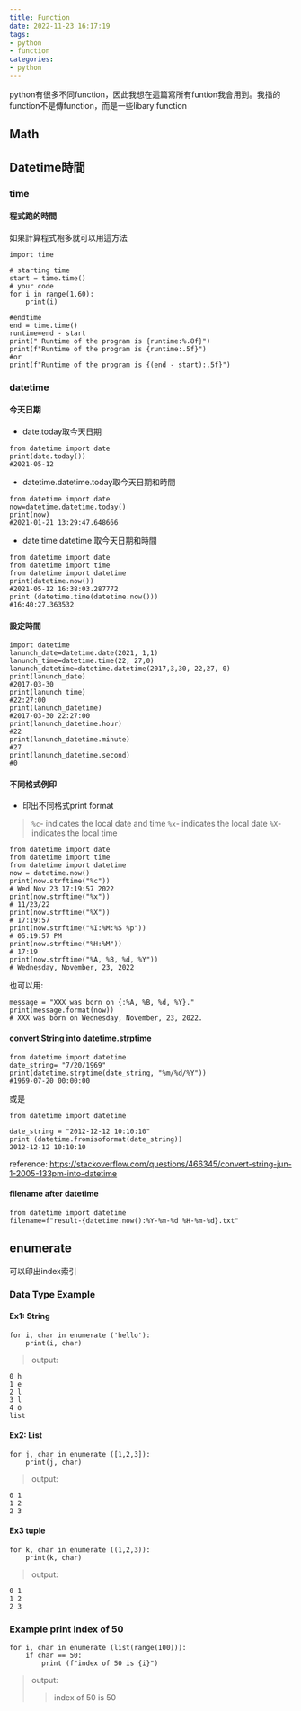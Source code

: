 ```yaml
---
title: Function
date: 2022-11-23 16:17:19
tags:
- python
- function
categories:
- python
---
```


python有很多不同function，因此我想在這篇寫所有funtion我會用到。我指的function不是傳function，而是一些libary function

## Math
## Datetime時間
### time 
#### 程式跑的時間
如果計算程式袍多就可以用這方法
```
import time

# starting time
start = time.time()
# your code 
for i in range(1,60):
    print(i)

#endtime
end = time.time()
runtime=end - start
print(" Runtime of the program is {runtime:%.8f}")
print(f"Runtime of the program is {runtime:.5f}")
#or 
print(f"Runtime of the program is {(end - start):.5f}")
```

### datetime
#### 今天日期
- date.today取今天日期
```
from datetime import date
print(date.today())
#2021-05-12
```
- datetime.datetime.today取今天日期和時間
```
from datetime import date
now=datetime.datetime.today()
print(now)
#2021-01-21 13:29:47.648666
```

- date time datetime 取今天日期和時間
```
from datetime import date
from datetime import time
from datetime import datetime
print(datetime.now())
#2021-05-12 16:38:03.287772
print (datetime.time(datetime.now()))
#16:40:27.363532
```
#### 設定時間
```
import datetime
lanunch_date=datetime.date(2021, 1,1)
lanunch_time=datetime.time(22, 27,0)
lanunch_datetime=datetime.datetime(2017,3,30, 22,27, 0)
print(lanunch_date)
#2017-03-30
print(lanunch_time)
#22:27:00
print(lanunch_datetime)
#2017-03-30 22:27:00
print(lanunch_datetime.hour)
#22
print(lanunch_datetime.minute)
#27
print(lanunch_datetime.second)
#0
```
#### 不同格式例印
- 印出不同格式print format
> `%c`- indicates the local date and time
> `%x`- indicates the local date
> `%X`- indicates the local time

```
from datetime import date
from datetime import time
from datetime import datetime
now = datetime.now()
print(now.strftime("%c"))
# Wed Nov 23 17:19:57 2022
print(now.strftime("%x"))
# 11/23/22
print(now.strftime("%X"))
# 17:19:57
print(now.strftime("%I:%M:%S %p"))
# 05:19:57 PM
print(now.strftime("%H:%M"))
# 17:19
print(now.strftime("%A, %B, %d, %Y"))
# Wednesday, November, 23, 2022
```

也可以用:
```
message = "XXX was born on {:%A, %B, %d, %Y}."
print(message.format(now))
# XXX was born on Wednesday, November, 23, 2022.
```
#### convert String into datetime.strptime
```
from datetime import datetime
date_string= "7/20/1969"
print(datetime.strptime(date_string, "%m/%d/%Y"))
#1969-07-20 00:00:00
```

或是
```
from datetime import datetime

date_string = "2012-12-12 10:10:10"
print (datetime.fromisoformat(date_string))
2012-12-12 10:10:10
```
reference: https://stackoverflow.com/questions/466345/convert-string-jun-1-2005-133pm-into-datetime

#### filename after datetime
```
from datetime import datetime
filename=f"result-{datetime.now():%Y-%m-%d %H-%m-%d}.txt"
```

## enumerate
可以印出index索引
### Data Type Example
#### Ex1: String
```
for i, char in enumerate ('hello'):
    print(i, char)
```
> output:
```
0 h
1 e
2 l
3 l
4 o
list
```

#### Ex2: List
```
for j, char in enumerate ([1,2,3]):
    print(j, char)
```
> output:
```
0 1
1 2
2 3
```

#### Ex3 tuple
```
for k, char in enumerate ((1,2,3)):
    print(k, char)
```
> output:
```
0 1
1 2
2 3
```

### Example print index of 50 
```
for i, char in enumerate (list(range(100))):
    if char == 50:
        print (f"index of 50 is {i}")
```
> output:
>> index of 50 is 50
